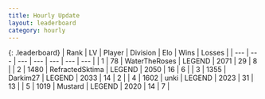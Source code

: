 ```yaml
---
title: Hourly Update
layout: leaderboard
category: hourly
---
```


{: .leaderboard}
| Rank | LV | Player | Division | Elo | Wins | Losses |
| --- | --- | --- | --- | --- | --- | --- |
| <span data-change="0">1</span> | 78 | <span title="ID: 773086">WaterTheRoses</span> | LEGEND | <span data-change="0">2071</span> | <span data-change="0">29</span> | <span data-change="0">8</span> |
| <span data-change="0">2</span> | 1480 | <span title="ID: 402846">RefractedSktima</span> | LEGEND | <span data-change="1">2050</span> | <span data-change="2">16</span> | <span data-change="1">6</span> |
| <span data-change="0">3</span> | 1355 | <span title="ID: 694036">Darkim27</span> | LEGEND | <span data-change="7">2033</span> | <span data-change="1">14</span> | <span data-change="0">2</span> |
| <span data-change="7">4</span> | 1602 | <span title="ID: 692745">unki</span> | LEGEND | <span data-change="17">2023</span> | <span data-change="4">31</span> | <span data-change="1">13</span> |
| <span data-change="-1">5</span> | 1019 | <span title="ID: 611082">Mustard</span> | LEGEND | <span data-change="0">2020</span> | <span data-change="0">14</span> | <span data-change="0">7</span> |